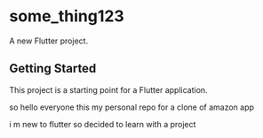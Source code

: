 # some_thing123

A new Flutter project.

## Getting Started

This project is a starting point for a Flutter application.

so hello everyone this my personal repo for a clone of amazon app

i m new to flutter so decided to learn with a project 
